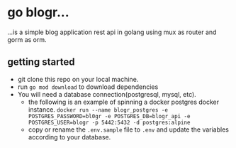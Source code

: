 # go blogr... 
...is a simple blog application rest api in golang using mux as router and gorm as orm.

## getting started
- git clone this repo on your local machine.
- run `go mod download` to download dependencies
- You will need a database connection(postgresql, mysql, etc).
  - the following is an example of spinning a docker postgres docker instance. `docker run --name blogr_postgres -e POSTGRES_PASSWORD=bl0gr -e POSTGRES_DB=blogr_api -e POSTGRES_USER=blogr -p 5442:5432 -d postgres:alpine`
  - copy or rename the `.env.sample` file to `.env` and update the variables according to your database.
